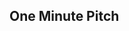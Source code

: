 ## One Minute Pitch
<!-- ## Description
A platform for sharing ideas in the neatest and most presentable way possible to the world and get constructive criticism on where to improve on. -->

